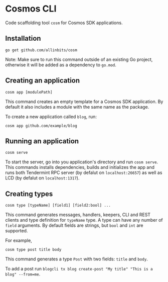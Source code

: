 # Cosmos CLI

Code scaffolding tool `cosm` for Cosmos SDK applications.

## Installation

```
go get github.com/allinbits/cosm
```

Note: Make sure to run this command outside of an existing Go project, otherwise it will be added as a dependency to `go.mod`.

## Creating an application

```
cosm app [modulePath]
```

This command creates an empty template for a Cosmos SDK application. By default it also includes a module with the same name as the package.

To create a new application called `blog`, run:

```
cosm app github.com/example/blog
```

## Running an application

```
cosm serve
```

To start the server, go into you application's directory and run `cosm serve`. This commands installs dependencies, builds and initializes the app and runs both Tendermint RPC server (by defalut on `localhost:26657`) as well as LCD (by defalut on `localhost:1317`).

## Creating types

```
cosm type [typeName] [field1] [field2:bool] ...
```

This command generates messages, handlers, keepers, CLI and REST clients and type definition for `typeName` type. A type can have any number of `field` arguments. By default fields are strings, but `bool` and `int` are supported.

For example,

```
cosm type post title body
```

This command generates a type `Post` with two fields: `title` and `body`.

To add a post run `blogcli tx blog create-post "My title" "This is a blog" --from=me`.
